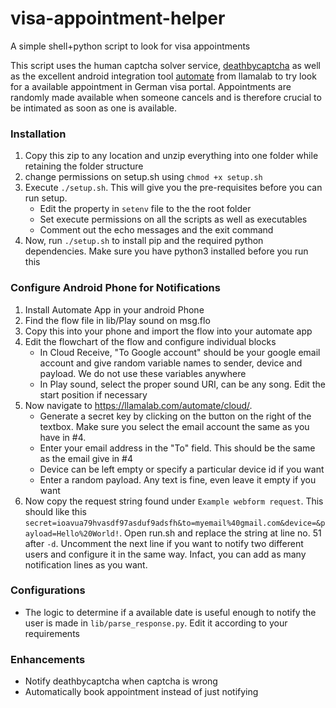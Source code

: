 # visa-appointment-helper
A simple shell+python script to look for visa appointments

This script uses the human captcha solver service, [deathbycaptcha](http://deathbycaptcha.com/) as well as the excellent android integration tool [automate](http://llamalab.com/automate/) from llamalab to try look for a available appointment in German visa portal. Appointments are randomly made available when someone cancels and is therefore crucial to be intimated as soon as one is available.


### Installation

1. Copy this zip to any location and unzip everything into one folder while retaining the folder structure
2. change permissions on setup.sh using `chmod +x setup.sh`
3. Execute `./setup.sh`. This will give you the pre-requisites before you can run setup.
    * Edit the property in `setenv` file to the the root folder
    * Set execute permissions on all the scripts as well as executables
    * Comment out the echo messages and the exit command
4. Now, run `./setup.sh` to install pip and the required python dependencies. Make sure you have python3 installed before you run this


### Configure Android Phone for Notifications
1. Install Automate App in your android Phone
2. Find the flow file in lib/Play sound on msg.flo
3. Copy this into your phone and import the flow into your automate app
4. Edit the flowchart of the flow and configure individual blocks
    * In Cloud Receive, "To Google account" should be your google email account and give random variable names to sender, device and payload. We do not use these variables anywhere
    * In Play sound, select the proper sound URI, can be any song. Edit the start position if necessary
5. Now navigate to https://llamalab.com/automate/cloud/. 
    * Generate a secret key by clicking on the button on the right of the textbox. Make sure you select the email account the same as you have in #4.
    * Enter your email address in the "To" field. This should be the same as the email give in #4
    * Device can be left empty or specify a particular device id if you want
    * Enter a random payload. Any text is fine, even leave it empty if you want
6. Now copy the request string found under `Example webform request`. This should like this `secret=ioavua79hvasdf97asduf9adsfh&to=myemail%40gmail.com&device=&payload=Hello%20World!`. Open run.sh and replace the string at line no. 51 after `-d`. Uncomment the next line if you want to notify two different users and configure it in the same way. Infact, you can add as many notification lines as you want.


### Configurations
* The logic to determine if a available date is useful enough to notify the user is made in `lib/parse_response.py`. Edit it according to your requirements

### Enhancements
* Notify deathbycaptcha when captcha is wrong
* Automatically book appointment instead of just notifying